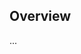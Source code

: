 <!-- Note: Please must use one of our issue templates to file an issue! 🛑 -->
<!-- 👉 https://github.com/s1adem4n/soundcloud/issues/new/choose 👈 -->
<!-- **Issues that should have been filed with a template will be closed without action, and we will ask you to use a template.** -->

<!-- This blank issue template is only for issues that don't fit any of the templates. -->

## Overview

...
